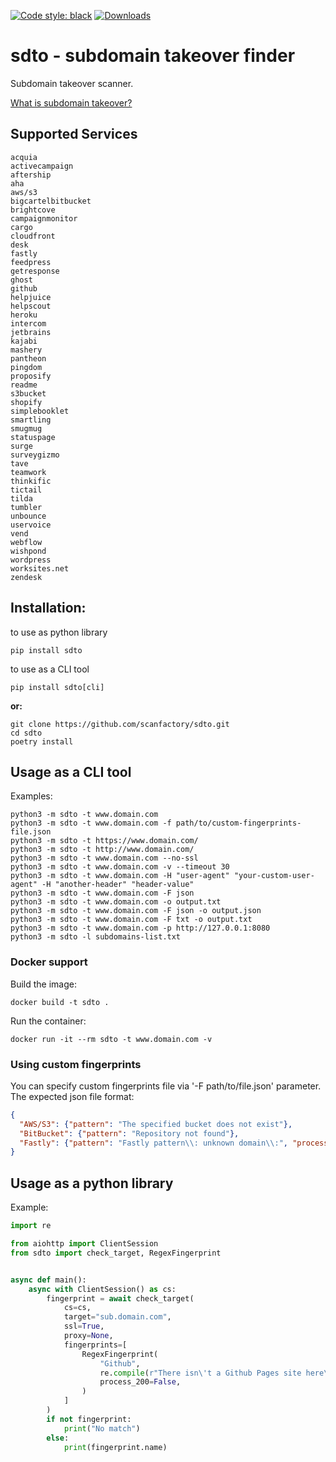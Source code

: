 [![Code style: black](https://img.shields.io/badge/code%20style-black-000000.svg)](https://github.com/psf/black)
[![Downloads](https://pepy.tech/badge/sdto)](https://pepy.tech/project/sdto)

# sdto - subdomain takeover finder

Subdomain takeover scanner.

[What is subdomain takeover?](https://labs.detectify.com/2014/10/21/hostile-subdomain-takeover-using-herokugithubdesk-more/)


## Supported Services

```
acquia
activecampaign
aftership
aha
aws/s3
bigcartelbitbucket
brightcove
campaignmonitor
cargo
cloudfront
desk
fastly
feedpress
getresponse
ghost
github
helpjuice
helpscout
heroku
intercom
jetbrains
kajabi
mashery
pantheon
pingdom
proposify
readme
s3bucket
shopify
simplebooklet
smartling
smugmug
statuspage
surge
surveygizmo
tave
teamwork
thinkific
tictail
tilda
tumbler
unbounce
uservoice
vend
webflow
wishpond
wordpress
worksites.net
zendesk
```
## Installation:


to use as python library
```shell
pip install sdto
```

to use as a CLI tool

```shell
pip install sdto[cli]
```


**or:**
```shell
git clone https://github.com/scanfactory/sdto.git
cd sdto
poetry install
```
## Usage as a CLI tool

Examples:

```shell
python3 -m sdto -t www.domain.com
python3 -m sdto -t www.domain.com -f path/to/custom-fingerprints-file.json
python3 -m sdto -t https://www.domain.com/
python3 -m sdto -t http://www.domain.com/
python3 -m sdto -t www.domain.com --no-ssl
python3 -m sdto -t www.domain.com -v --timeout 30
python3 -m sdto -t www.domain.com -H "user-agent" "your-custom-user-agent" -H "another-header" "header-value"
python3 -m sdto -t www.domain.com -F json
python3 -m sdto -t www.domain.com -o output.txt
python3 -m sdto -t www.domain.com -F json -o output.json
python3 -m sdto -t www.domain.com -F txt -o output.txt
python3 -m sdto -t www.domain.com -p http://127.0.0.1:8080 
python3 -m sdto -l subdomains-list.txt
```

### Docker support

Build the image:

```
docker build -t sdto .
```

Run the container:

```
docker run -it --rm sdto -t www.domain.com -v
```


### Using custom fingerprints

You can specify custom fingerprints file via '-F path/to/file.json' parameter.
The expected json file format:
```json
{
  "AWS/S3": {"pattern": "The specified bucket does not exist"},
  "BitBucket": {"pattern": "Repository not found"},
  "Fastly": {"pattern": "Fastly pattern\\: unknown domain\\:", "process_200": true}
}
```

## Usage as a python library

Example:

```python
import re

from aiohttp import ClientSession
from sdto import check_target, RegexFingerprint


async def main():
    async with ClientSession() as cs:
        fingerprint = await check_target(
            cs=cs,
            target="sub.domain.com",
            ssl=True,
            proxy=None,
            fingerprints=[
                RegexFingerprint(
                    "Github", 
                    re.compile(r"There isn\'t a Github Pages site here\."),
                    process_200=False,
                )
            ]
        )
        if not fingerprint:
            print("No match")
        else:
            print(fingerprint.name)

```
